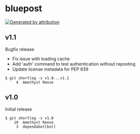 bluepost
========

[![Generated by attribution][attribution-badge]][attribution-url]


v1.1
----

Bugfix release

- Fix issue with loading cache
- Add 'auth' command to test authentication without reposting
- Update license metadata for PEP 639

```text
$ git shortlog -s v1.0...v1.1
     4	Amethyst Reese
```


v1.0
----

Initial release

```text
$ git shortlog -s v1.0
    10	Amethyst Reese
     3	dependabot[bot]
```

[attribution-badge]:
    https://img.shields.io/badge/generated%20by-attribution-informational
[attribution-url]: https://attribution.omnilib.dev

